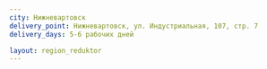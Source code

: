 ```yaml
---
city: Нижневартовск
delivery_point: Нижневартовск, ул. Индустриальная, 107, стр. 7 
delivery_days: 5-6 рабочих дней

layout: region_reduktor
---
```

